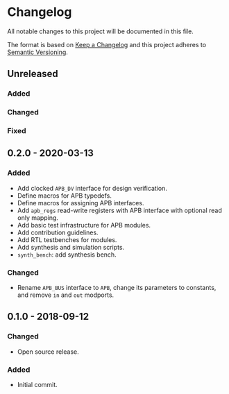 # Changelog
All notable changes to this project will be documented in this file.

The format is based on [Keep a Changelog](http://keepachangelog.com/en/1.0.0/)
and this project adheres to [Semantic Versioning](http://semver.org/spec/v2.0.0.html).


## Unreleased

### Added

### Changed

### Fixed


## 0.2.0 - 2020-03-13

### Added
- Add clocked `APB_DV` interface for design verification.
- Define macros for APB typedefs.
- Define macros for assigning APB interfaces.
- Add `apb_regs` read-write registers with APB interface with optional read only mapping.
- Add basic test infrastructure for APB modules.
- Add contribution guidelines.
- Add RTL testbenches for modules.
- Add synthesis and simulation scripts.
- `synth_bench`: add synthesis bench.

### Changed
- Rename `APB_BUS` interface to `APB`, change its parameters to constants, and remove `in` and `out` modports.


## 0.1.0 - 2018-09-12
### Changed
- Open source release.

### Added
- Initial commit.
